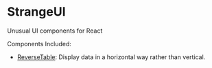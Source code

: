 # StrangeUI
 Unusual UI components for React

Components Included:

* [ReverseTable](./ReverseTable): Display data in a horizontal way rather than vertical.